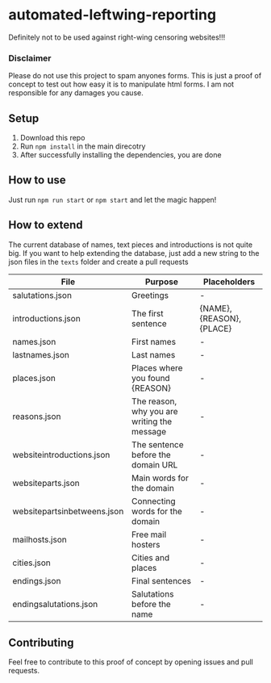 # automated-leftwing-reporting
 Definitely not to be used against right-wing censoring websites!!!
 
### Disclaimer
Please do not use this project to spam anyones forms. This is just a proof of concept to test out how easy it is to manipulate html forms. I am not responsible for any damages you cause.

## Setup
1. Download this repo
2. Run ```npm install``` in the main direcotry
3. After successfully installing the dependencies, you are done

## How to use
Just run ```npm run start``` or ```npm start``` and let the magic happen!

## How to extend
The current database of names, text pieces and introductions is not quite big. If you want to help extending the database, just add a new string to the json files in the ```texts``` folder and create a pull requests

| File | Purpose | Placeholders |
| ---- | ------- | ------------ |
| salutations.json | Greetings | - |
| introductions.json | The first sentence | {NAME}, {REASON}, {PLACE} |
| names.json | First names | - |
| lastnames.json | Last names | - |
| places.json | Places where you found {REASON} | - |
| reasons.json | The reason, why you are writing the message | - |
| websiteintroductions.json | The sentence before the domain URL | - |
| websiteparts.json | Main words for the domain | - |
| websitepartsinbetweens.json | Connecting words for the domain | - |
| mailhosts.json | Free mail hosters | - |
| cities.json | Cities and places | - |
| endings.json | Final sentences | - |
| endingsalutations.json | Salutations before the name | - |

## Contributing
Feel free to contribute to this proof of concept by opening issues and pull requests.